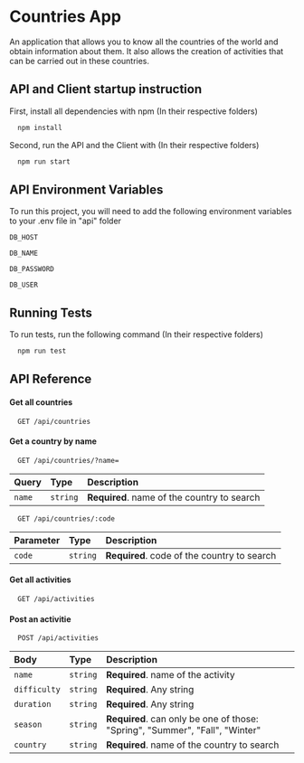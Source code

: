 
# Countries App

An application that allows you to know all the countries of the world and obtain information about them. It also allows the creation of activities that can be carried out in these countries.




## API and Client startup instruction

First, install all dependencies with npm (In their respective folders)

```bash
  npm install 
```

Second, run the API and the Client with (In their respective folders)
```bash
  npm run start
```

## API Environment Variables

To run this project, you will need to add the following environment variables to your .env file in "api" folder


`DB_HOST`

`DB_NAME`

`DB_PASSWORD`

`DB_USER`

## Running Tests

To run tests, run the following command (In their respective folders)

```bash
  npm run test
```


## API Reference

#### Get all countries

```http
  GET /api/countries
```

#### Get a country by name

```http
  GET /api/countries/?name=
```

| Query | Type     | Description                       |
| :-------- | :------- | :-------------------------------- |
| `name`      | `string` | **Required**. name of the country to search |

```http
  GET /api/countries/:code
```

| Parameter | Type     | Description                       |
| :-------- | :------- | :-------------------------------- |
| `code`      | `string` | **Required**. code of the country to search |

#### Get all activities

```http
  GET /api/activities
```

  #### Post an activitie

```http
  POST /api/activities
```
| Body | Type     | Description                       |
| :-------- | :------- | :-------------------------------- |
| `name`      | `string` | **Required**. name of the activity |
| `difficulty`      | `string` | **Required**. Any string |
| `duration`      | `string` | **Required**. Any string |
| `season`      | `string` | **Required**. can only be one of those: "Spring", "Summer", "Fall", "Winter" |
| `country `      | `string` | **Required**. name of the country to search |


